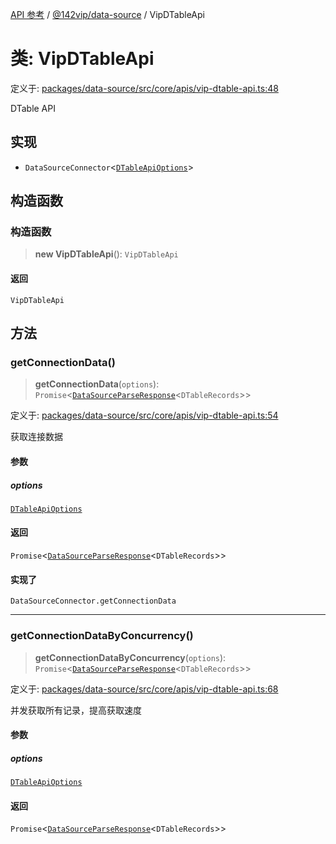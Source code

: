 [API 参考](../../../index.md) / [@142vip/data-source](../index.md) / VipDTableApi

# 类: VipDTableApi

定义于: [packages/data-source/src/core/apis/vip-dtable-api.ts:48](https://github.com/142vip/core-x/blob/d4a5b2e7c860b49a40d6ff85745b241507ccf1fd/packages/data-source/src/core/apis/vip-dtable-api.ts#L48)

DTable API

## 实现

- `DataSourceConnector`\<[`DTableApiOptions`](../interfaces/DTableApiOptions.md)\>

## 构造函数

### 构造函数

> **new VipDTableApi**(): `VipDTableApi`

#### 返回

`VipDTableApi`

## 方法

### getConnectionData()

> **getConnectionData**(`options`): `Promise`\<[`DataSourceParseResponse`](../interfaces/DataSourceParseResponse.md)\<`DTableRecords`\>\>

定义于: [packages/data-source/src/core/apis/vip-dtable-api.ts:54](https://github.com/142vip/core-x/blob/d4a5b2e7c860b49a40d6ff85745b241507ccf1fd/packages/data-source/src/core/apis/vip-dtable-api.ts#L54)

获取连接数据

#### 参数

##### options

[`DTableApiOptions`](../interfaces/DTableApiOptions.md)

#### 返回

`Promise`\<[`DataSourceParseResponse`](../interfaces/DataSourceParseResponse.md)\<`DTableRecords`\>\>

#### 实现了

`DataSourceConnector.getConnectionData`

***

### getConnectionDataByConcurrency()

> **getConnectionDataByConcurrency**(`options`): `Promise`\<[`DataSourceParseResponse`](../interfaces/DataSourceParseResponse.md)\<`DTableRecords`\>\>

定义于: [packages/data-source/src/core/apis/vip-dtable-api.ts:68](https://github.com/142vip/core-x/blob/d4a5b2e7c860b49a40d6ff85745b241507ccf1fd/packages/data-source/src/core/apis/vip-dtable-api.ts#L68)

并发获取所有记录，提高获取速度

#### 参数

##### options

[`DTableApiOptions`](../interfaces/DTableApiOptions.md)

#### 返回

`Promise`\<[`DataSourceParseResponse`](../interfaces/DataSourceParseResponse.md)\<`DTableRecords`\>\>
